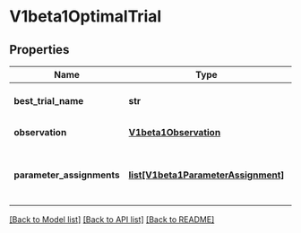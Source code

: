 # V1beta1OptimalTrial

## Properties
Name | Type | Description | Notes
------------ | ------------- | ------------- | -------------
**best_trial_name** | **str** | BestTrialName is the name of the best trial. | 
**observation** | [**V1beta1Observation**](V1beta1Observation.md) | Observation for this trial | [optional] 
**parameter_assignments** | [**list[V1beta1ParameterAssignment]**](V1beta1ParameterAssignment.md) | Key-value pairs for hyperparameters and assignment values. | 

[[Back to Model list]](../README.md#documentation-for-models) [[Back to API list]](../README.md#documentation-for-api-endpoints) [[Back to README]](../README.md)


